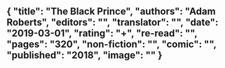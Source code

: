 {
 "title": "The Black Prince",
 "authors": "Adam Roberts",
 "editors": "",
 "translator": "",
 "date": "2019-03-01",
 "rating": "+",
 "re-read": "",
 "pages": "320",
 "non-fiction": "",
 "comic": "",
 "published": "2018",
 "image": ""
}
---

